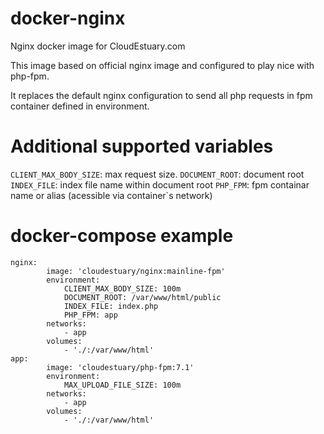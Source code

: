 # docker-nginx
Nginx docker image for CloudEstuary.com

This image based on official nginx image and configured to play nice with php-fpm.

It replaces the default nginx configuration to send all php requests in fpm container defined in environment.

# Additional supported variables

`CLIENT_MAX_BODY_SIZE`: max request size.
`DOCUMENT_ROOT`: document root
`INDEX_FILE`: index file name within document root
`PHP_FPM`: fpm containar name or alias (acessible via container`s network)

# docker-compose example

~~~
nginx:
        image: 'cloudestuary/nginx:mainline-fpm'
        environment:
            CLIENT_MAX_BODY_SIZE: 100m
            DOCUMENT_ROOT: /var/www/html/public
            INDEX_FILE: index.php
            PHP_FPM: app
        networks:
            - app
        volumes:
            - './:/var/www/html'
app:
        image: 'cloudestuary/php-fpm:7.1'
        environment:
            MAX_UPLOAD_FILE_SIZE: 100m
        networks:
            - app
        volumes:
            - './:/var/www/html'
~~~
